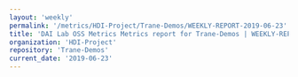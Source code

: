 ```yaml
---
layout: 'weekly'
permalink: '/metrics/HDI-Project/Trane-Demos/WEEKLY-REPORT-2019-06-23'
title: 'DAI Lab OSS Metrics Metrics report for Trane-Demos | WEEKLY-REPORT-2019-06-23'
organization: 'HDI-Project'
repository: 'Trane-Demos'
current_date: '2019-06-23'
---
```

